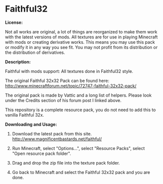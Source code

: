 Faithful32
==========

**License:**

Not all works are original, a lot of things are reorganized to make them work with the latest versions of mods.
All textures are for use in playing Minecraft with mods or creating derivative works.
This means you may use this pack or modify it in any way you see fit. You may not profit from its distribution or the distribution of derivatives.


**Description:**

Faithful with mods support: All textures done in Faithful32 style.

The original Faithful 32x32 Pack can be found here: http://www.minecraftforum.net/topic/72747-faithful-32x32-pack/

The original pack is made by Vattic and a long list of helpers. Please look under the Credits section of his forum post I linked above.

This repository is a complete resource pack, you do not need to add this to vanilla Faithful 32x.


**Downloading and Usage:**

1) Download the latest pack from this site. http://www.magnificentbastards.net/faithful/

2) Run Minecraft, select "Options...", select "Resource Packs", select "Open resource pack folder".

3) Drag and drop the zip file into the texture pack folder.

4) Go back to Minecraft and select the Faithful 32x32 pack and you are done.